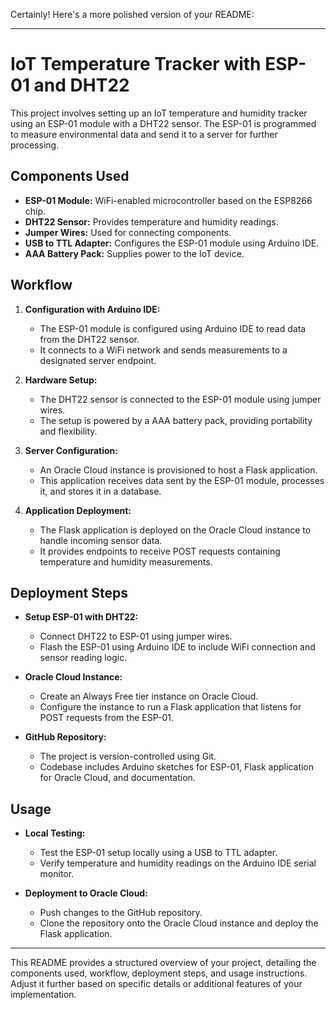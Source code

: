 Certainly! Here's a more polished version of your README:

---

# IoT Temperature Tracker with ESP-01 and DHT22

This project involves setting up an IoT temperature and humidity tracker using an ESP-01 module with a DHT22 sensor. The ESP-01 is programmed to measure environmental data and send it to a server for further processing.

## Components Used
- **ESP-01 Module:** WiFi-enabled microcontroller based on the ESP8266 chip.
- **DHT22 Sensor:** Provides temperature and humidity readings.
- **Jumper Wires:** Used for connecting components.
- **USB to TTL Adapter:** Configures the ESP-01 module using Arduino IDE.
- **AAA Battery Pack:** Supplies power to the IoT device.

## Workflow
1. **Configuration with Arduino IDE:**
   - The ESP-01 module is configured using Arduino IDE to read data from the DHT22 sensor.
   - It connects to a WiFi network and sends measurements to a designated server endpoint.

2. **Hardware Setup:**
   - The DHT22 sensor is connected to the ESP-01 module using jumper wires.
   - The setup is powered by a AAA battery pack, providing portability and flexibility.

3. **Server Configuration:**
   - An Oracle Cloud instance is provisioned to host a Flask application.
   - This application receives data sent by the ESP-01 module, processes it, and stores it in a database.

4. **Application Deployment:**
   - The Flask application is deployed on the Oracle Cloud instance to handle incoming sensor data.
   - It provides endpoints to receive POST requests containing temperature and humidity measurements.

## Deployment Steps
- **Setup ESP-01 with DHT22:**
  - Connect DHT22 to ESP-01 using jumper wires.
  - Flash the ESP-01 using Arduino IDE to include WiFi connection and sensor reading logic.

- **Oracle Cloud Instance:**
  - Create an Always Free tier instance on Oracle Cloud.
  - Configure the instance to run a Flask application that listens for POST requests from the ESP-01.

- **GitHub Repository:**
  - The project is version-controlled using Git.
  - Codebase includes Arduino sketches for ESP-01, Flask application for Oracle Cloud, and documentation.

## Usage
- **Local Testing:**
  - Test the ESP-01 setup locally using a USB to TTL adapter.
  - Verify temperature and humidity readings on the Arduino IDE serial monitor.

- **Deployment to Oracle Cloud:**
  - Push changes to the GitHub repository.
  - Clone the repository onto the Oracle Cloud instance and deploy the Flask application.

---

This README provides a structured overview of your project, detailing the components used, workflow, deployment steps, and usage instructions. Adjust it further based on specific details or additional features of your implementation.

